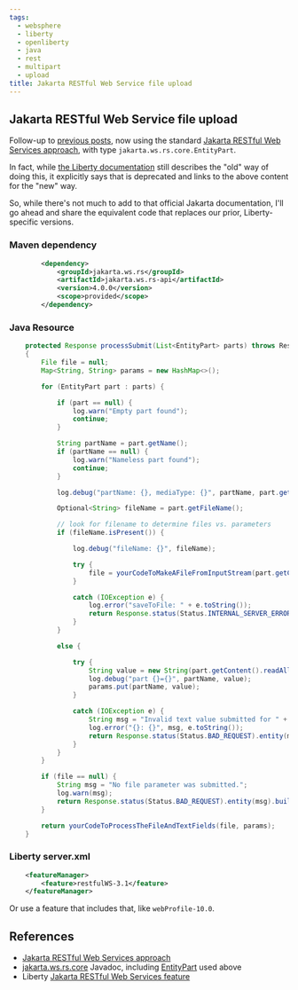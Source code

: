 ```yaml
---
tags:
  - websphere
  - liberty
  - openliberty
  - java
  - rest
  - multipart
  - upload
title: Jakarta RESTful Web Service file upload
---
```

## Jakarta RESTful Web Service file upload

Follow-up to [previous posts](/2022/09/22/websphere-liberty-jaxrs-file-upload.html), now using the standard [Jakarta RESTful Web Services approach](https://jakarta.ee/specifications/restful-ws/3.1/jakarta-restful-ws-spec-3.1.html#consuming_multipart_formdata), with type `jakarta.ws.rs.core.EntityPart`.

In fact, while [the Liberty documentation](https://openliberty.io/docs/latest/send-receive-multipart-jaxrs.html) still describes the "old" way of doing this, it explicitly says that is deprecated and links to the above content for the "new" way.

So, while there's not much to add to that official Jakarta documentation, I'll go ahead and share the equivalent code that replaces our prior, Liberty-specific versions.

### Maven dependency

```xml
        <dependency>
            <groupId>jakarta.ws.rs</groupId>
            <artifactId>jakarta.ws.rs-api</artifactId>
            <version>4.0.0</version>
            <scope>provided</scope>
        </dependency>
```

### Java Resource

```java
    protected Response processSubmit(List<EntityPart> parts) throws ResponseException
    {
        File file = null;
        Map<String, String> params = new HashMap<>();

        for (EntityPart part : parts) {

            if (part == null) {
                log.warn("Empty part found");
                continue;
            }

            String partName = part.getName();
            if (partName == null) {
                log.warn("Nameless part found");
                continue;
            }

            log.debug("partName: {}, mediaType: {}", partName, part.getMediaType());

            Optional<String> fileName = part.getFileName();

            // look for filename to determine files vs. parameters
            if (fileName.isPresent()) {

                log.debug("fileName: {}", fileName);

                try {
                    file = yourCodeToMakeAFileFromInputStream(part.getContent(), fileName.get());
                }

                catch (IOException e) {
                    log.error("saveToFile: " + e.toString());
                    return Response.status(Status.INTERNAL_SERVER_ERROR).entity("Unable to save file").build();
                }
            }

            else {

                try {
                    String value = new String(part.getContent().readAllBytes(), StandardCharsets.UTF_8);
                    log.debug("part {}={}", partName, value);
                    params.put(partName, value);
                }

                catch (IOException e) {
                    String msg = "Invalid text value submitted for " + partName;
                    log.error("{}: {}", msg, e.toString());
                    return Response.status(Status.BAD_REQUEST).entity(msg).build();
                }
            }
        }

        if (file == null) {
            String msg = "No file parameter was submitted.";
            log.warn(msg);
            return Response.status(Status.BAD_REQUEST).entity(msg).build();
        }

        return yourCodeToProcessTheFileAndTextFields(file, params);
    }
```

### Liberty server.xml

```xml
    <featureManager>
        <feature>restfulWS-3.1</feature>
    </featureManager>
```
Or use a feature that includes that, like `webProfile-10.0`.

## References

* [Jakarta RESTful Web Services approach](https://jakarta.ee/specifications/restful-ws/3.1/jakarta-restful-ws-spec-3.1.html#consuming_multipart_formdata)
* [jakarta.ws.rs.core](https://jakarta.ee/specifications/platform/10/apidocs/jakarta/ws/rs/core/package-summary) Javadoc, including [EntityPart](https://jakarta.ee/specifications/platform/10/apidocs/jakarta/ws/rs/core/entitypart) used above
* Liberty [Jakarta RESTful Web Services feature](https://openliberty.io/docs/latest/reference/feature/restfulWS-3.1.html)


